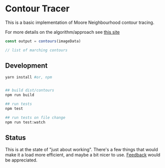 # Contour Tracer

This is a basic implementation of Moore Neighbourhood contour tracing.

For more details on the algorithm/approach see [this site](http://www.imageprocessingplace.com/downloads_V3/root_downloads/tutorials/contour_tracing_Abeer_George_Ghuneim/moore.html)

```js
const output = contours(imageData)

// list of marching contours
```

## Development

```bash
yarn install #or, npm


## build dist/contours
npm run build

## run tests
npm test

## run tests on file change
npm run test:watch
```

## Status

This is at the state of "just about working". There's a few things that would make it a load more efficient, and maybe a bit nicer to use.  [Feedback](https://github.com/benfoxall/contours/issues) would be appreciated.
